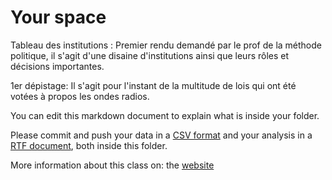 
# Your space

Tableau des institutions : Premier rendu demandé par le prof de la méthode politique, il s'agit d'une disaine d'institutions ainsi que leurs rôles et décisions importantes.


1er dépistage: Il s'agit pour l'instant de la multitude de lois qui ont été votées à propos les ondes radios.



You can edit this markdown document to explain what is inside your folder.

Please commit and push your data  in a [CSV format](https://en.wikipedia.org/wiki/Comma-separated_values) and your analysis in a [RTF document](https://en.wikipedia.org/wiki/Rich_Text_Format), both inside this folder.

More information about this class on: the [website](https://controverses.telecom-paristech.fr)
